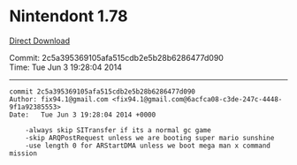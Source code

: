 # Nintendont 1.78
[Direct Download](./Nintendont.zip)

Commit: 2c5a395369105afa515cdb2e5b28b6286477d090  
Time: Tue Jun 3 19:28:04 2014   

-----

```
commit 2c5a395369105afa515cdb2e5b28b6286477d090
Author: fix94.1@gmail.com <fix94.1@gmail.com@6acfca08-c3de-247c-4448-9f1a92385553>
Date:   Tue Jun 3 19:28:04 2014 +0000

    -always skip SITransfer if its a normal gc game
    -skip ARQPostRequest unless we are booting super mario sunshine
    -use length 0 for ARStartDMA unless we boot mega man x command mission
```
